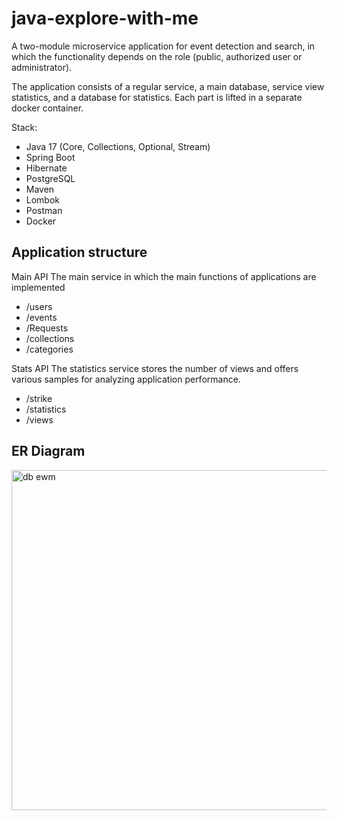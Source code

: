 # java-explore-with-me

A two-module microservice application for event detection and search, in which the functionality depends on the role (public, authorized user or administrator).

The application consists of a regular service, a main database, service view statistics, and a database for statistics. Each part is lifted in a separate docker container.

Stack:
- Java 17 (Core, Collections, Optional, Stream)
- Spring Boot
- Hibernate
- PostgreSQL
- Maven
- Lombok
- Postman
- Docker

## Application structure

Main API
The main service in which the main functions of applications are implemented
- /users
- /events
- /Requests
- /collections
- /categories

Stats API
The statistics service stores the number of views and offers various samples for analyzing application performance.
- /strike
- /statistics
- /views

## ER Diagram

<img width="544" alt="db ewm" src="https://github.com/Ivan-Mol/java-explore-with-me/assets/94922468/a6b09809-1209-4ce9-8ff6-218b17f0558f">


